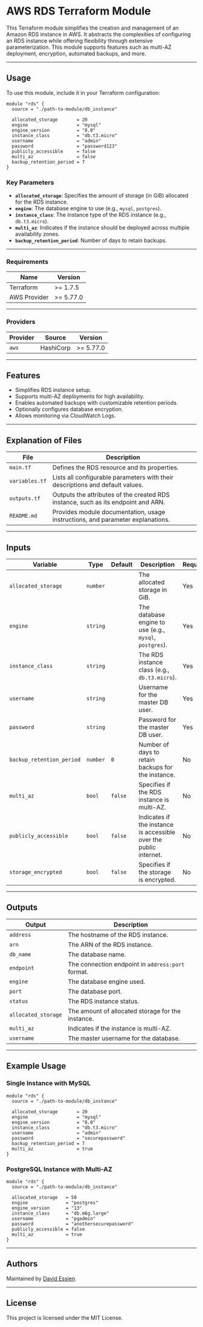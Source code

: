 # AWS RDS Terraform Module

This Terraform module simplifies the creation and management of an Amazon RDS instance in AWS. It abstracts the complexities of configuring an RDS instance while offering flexibility through extensive parameterization. This module supports features such as multi-AZ deployment, encryption, automated backups, and more.

---

## Usage

To use this module, include it in your Terraform configuration:

```hcl
module "rds" {
  source = "./path-to-module/db_instance"

  allocated_storage       = 20
  engine                  = "mysql"
  engine_version          = "8.0"
  instance_class          = "db.t3.micro"
  username                = "admin"
  password                = "password123"
  publicly_accessible     = false
  multi_az                = false
  backup_retention_period = 7
}
```

### Key Parameters

- **`allocated_storage`**: Specifies the amount of storage (in GiB) allocated for the RDS instance.
- **`engine`**: The database engine to use (e.g., `mysql`, `postgres`).
- **`instance_class`**: The instance type of the RDS instance (e.g., `db.t3.micro`).
- **`multi_az`**: Indicates if the instance should be deployed across multiple availability zones.
- **`backup_retention_period`**: Number of days to retain backups.

---

### Requirements

| Name         | Version   |
| ------------ | --------- |
| Terraform    | >= 1.7.5  |
| AWS Provider | >= 5.77.0 |

---

### Providers

| Provider | Source    | Version   |
| -------- | --------- | --------- |
| `aws`    | HashiCorp | >= 5.77.0 |

---

## Features

- Simplifies RDS instance setup.
- Supports multi-AZ deployments for high availability.
- Enables automated backups with customizable retention periods.
- Optionally configures database encryption.
- Allows monitoring via CloudWatch Logs.

---

## Explanation of Files

| **File**       | **Description**                                                                   |
| -------------- | --------------------------------------------------------------------------------- |
| `main.tf`      | Defines the RDS resource and its properties.                                      |
| `variables.tf` | Lists all configurable parameters with their descriptions and default values.     |
| `outputs.tf`   | Outputs the attributes of the created RDS instance, such as its endpoint and ARN. |
| `README.md`    | Provides module documentation, usage instructions, and parameter explanations.    |

---

## Inputs

| **Variable**              | **Type** | **Default** | **Description**                                                   | **Required** |
| ------------------------- | -------- | ----------- | ----------------------------------------------------------------- | ------------ |
| `allocated_storage`       | `number` |             | The allocated storage in GiB.                                     | Yes          |
| `engine`                  | `string` |             | The database engine to use (e.g., `mysql`, `postgres`).           | Yes          |
| `instance_class`          | `string` |             | The RDS instance class (e.g., `db.t3.micro`).                     | Yes          |
| `username`                | `string` |             | Username for the master DB user.                                  | Yes          |
| `password`                | `string` |             | Password for the master DB user.                                  | Yes          |
| `backup_retention_period` | `number` | `0`         | Number of days to retain backups for the instance.                | No           |
| `multi_az`                | `bool`   | `false`     | Specifies if the RDS instance is multi-AZ.                        | No           |
| `publicly_accessible`     | `bool`   | `false`     | Indicates if the instance is accessible over the public internet. | No           |
| `storage_encrypted`       | `bool`   | `false`     | Specifies if the storage is encrypted.                            | No           |

---

## Outputs

| **Output**          | **Description**                                   |
| ------------------- | ------------------------------------------------- |
| `address`           | The hostname of the RDS instance.                 |
| `arn`               | The ARN of the RDS instance.                      |
| `db_name`           | The database name.                                |
| `endpoint`          | The connection endpoint in `address:port` format. |
| `engine`            | The database engine used.                         |
| `port`              | The database port.                                |
| `status`            | The RDS instance status.                          |
| `allocated_storage` | The amount of allocated storage for the instance. |
| `multi_az`          | Indicates if the instance is multi-AZ.            |
| `username`          | The master username for the database.             |

---

## Example Usage

### Single Instance with MySQL

```hcl
module "rds" {
  source = "./path-to-module/db_instance"

  allocated_storage       = 20
  engine                  = "mysql"
  engine_version          = "8.0"
  instance_class          = "db.t3.micro"
  username                = "admin"
  password                = "securepassword"
  backup_retention_period = 7
  multi_az                = true
}
```

### PostgreSQL Instance with Multi-AZ

```hcl
module "rds" {
  source = "./path-to-module/db_instance"

  allocated_storage   = 50
  engine              = "postgres"
  engine_version      = "13"
  instance_class      = "db.m6g.large"
  username            = "pgadmin"
  password            = "anothersecurepassword"
  publicly_accessible = false
  multi_az            = true
}
```

---

## Authors

Maintained by [David Essien](https://davidessien.com).

---

## License

This project is licensed under the MIT License.
